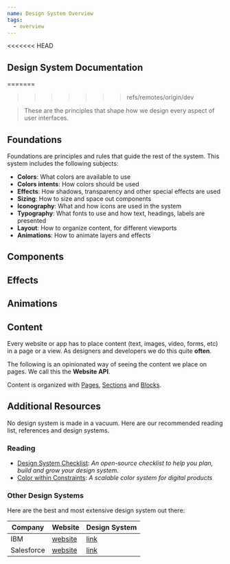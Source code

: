 ```yaml
---
name: Design System Overview
tags:
  - overview
---
```


<DocHeader props={props}/>
<<<<<<< HEAD

## Design System Documentation
=======
>>>>>>> refs/remotes/origin/dev

> These are the principles that shape how we design every aspect of user
> interfaces.

## Foundations

Foundations are principles and rules that guide the rest of the system. This
system includes the following subjects:

- **Colors**: What colors are available to use
- **Colors intents**: How colors should be used
- **Effects**: How shadows, transparency and other special effects are used
- **Sizing**: How to size and space out components
- **Iconography**: What and how icons are used in the system
- **Typography**: What fonts to use and how text, headings, labels are presented
- **Layout**: How to organize content, for different viewports
- **Animations**: How to animate layers and effects

## Components

## Effects

## Animations

## Content

Every website or app has to place content (text, images, video, forms, etc) in a
page or a view. As designers and developers we do this quite **often**.

The following is an opinionated way of seeing the content we place on pages. We
call this the **Website API**.

Content is organized with [Pages](/design-system/content/pages/),
[Sections](/design-system/content/sections/) and
[Blocks](/design-system/content/blocks/).

## Additional Resources

No design system is made in a vacuum. Here are our recommended reading list,
references and design systems.

### Reading

- [Design System Checklist](https://www.designsystemchecklist.com/): _An
  open-source checklist to help you plan, build and grow your design system._
- [Color within Constraints](https://medium.com/tap-to-dismiss/color-within-constraints-d6f777a3b72d):
  _A scalable color system for digital products_

### Other Design Systems

Here are the best and most extensive design system out there:

| Company    | Website                                | Design System                                  |
| ---------- | -------------------------------------- | ---------------------------------------------- |
| IBM        | [website](https://www.ibm.com/)        | [link](https://www.carbondesignsystem.com/)    |
| Salesforce | [website](https://www.salesforce.com/) | [link](https://www.lightningdesignsystem.com/) |
